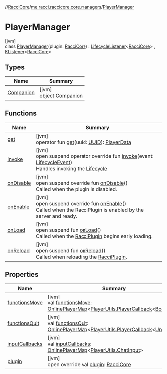 //[RacciCore](../../../index.md)/[me.racci.raccicore.core.managers](../index.md)/[PlayerManager](index.md)

# PlayerManager

[jvm]\
class [PlayerManager](index.md)(plugin: [RacciCore](../../me.racci.raccicore.core/-racci-core/index.md)) : [LifecycleListener](../../me.racci.raccicore.api.lifecycle/-lifecycle-listener/index.md)&lt;[RacciCore](../../me.racci.raccicore.core/-racci-core/index.md)&gt;
, [KListener](../../me.racci.raccicore.api.extensions/-k-listener/index.md)&lt;[RacciCore](../../me.racci.raccicore.core/-racci-core/index.md)&gt;

## Types

| Name | Summary |
|---|---|
| [Companion](-companion/index.md) | [jvm]<br>object [Companion](-companion/index.md) |

## Functions

| Name | Summary |
|---|---|
| [get](get.md) | [jvm]<br>operator fun [get](get.md)(uuid: [UUID](https://docs.oracle.com/javase/8/docs/api/java/util/UUID.html)): [PlayerData](../../me.racci.raccicore.core.data/-player-data/index.md) |
| [invoke](../../me.racci.raccicore.api.lifecycle/-lifecycle-listener/invoke.md) | [jvm]<br>open suspend operator override fun [invoke](../../me.racci.raccicore.api.lifecycle/-lifecycle-listener/invoke.md)(event: [LifecycleEvent](../../me.racci.raccicore.api.lifecycle/-lifecycle-event/index.md))<br>Handles invoking the [Lifecycle](../../me.racci.raccicore.api.lifecycle/-lifecycle/index.md) |
| [onDisable](on-disable.md) | [jvm]<br>open suspend override fun [onDisable](on-disable.md)()<br>Called when the plugin is disabled. |
| [onEnable](on-enable.md) | [jvm]<br>open suspend override fun [onEnable](on-enable.md)()<br>Called when the RacciPlugin is enabled by the server and ready. |
| [onLoad](../../me.racci.raccicore.api.lifecycle/-lifecycle-listener/on-load.md) | [jvm]<br>open suspend fun [onLoad](../../me.racci.raccicore.api.lifecycle/-lifecycle-listener/on-load.md)()<br>Called when the [RacciPlugin](../../me.racci.raccicore.api.plugin/-racci-plugin/index.md) begins early loading. |
| [onReload](../../me.racci.raccicore.api.lifecycle/-lifecycle-listener/on-reload.md) | [jvm]<br>open suspend fun [onReload](../../me.racci.raccicore.api.lifecycle/-lifecycle-listener/on-reload.md)()<br>Called when reloading the [RacciPlugin](../../me.racci.raccicore.api.plugin/-racci-plugin/index.md). |

## Properties

| Name | Summary |
|---|---|
| [functionsMove](functions-move.md) | [jvm]<br>val [functionsMove](functions-move.md): [OnlinePlayerMap](../../me.racci.raccicore.api.utils.collections/-online-player-map/index.md)&lt;[PlayerUtils.PlayerCallback](../../me.racci.raccicore.api.utils.minecraft/-player-utils/-player-callback/index.md)&lt;[Boolean](https://kotlinlang.org/api/latest/jvm/stdlib/kotlin/-boolean/index.html)&gt;&gt; |
| [functionsQuit](functions-quit.md) | [jvm]<br>val [functionsQuit](functions-quit.md): [OnlinePlayerMap](../../me.racci.raccicore.api.utils.collections/-online-player-map/index.md)&lt;[PlayerUtils.PlayerCallback](../../me.racci.raccicore.api.utils.minecraft/-player-utils/-player-callback/index.md)&lt;[Unit](https://kotlinlang.org/api/latest/jvm/stdlib/kotlin/-unit/index.html)&gt;&gt; |
| [inputCallbacks](input-callbacks.md) | [jvm]<br>val [inputCallbacks](input-callbacks.md): [OnlinePlayerMap](../../me.racci.raccicore.api.utils.collections/-online-player-map/index.md)&lt;[PlayerUtils.ChatInput](../../me.racci.raccicore.api.utils.minecraft/-player-utils/-chat-input/index.md)&gt; |
| [plugin](plugin.md) | [jvm]<br>open override val [plugin](plugin.md): [RacciCore](../../me.racci.raccicore.core/-racci-core/index.md) |
